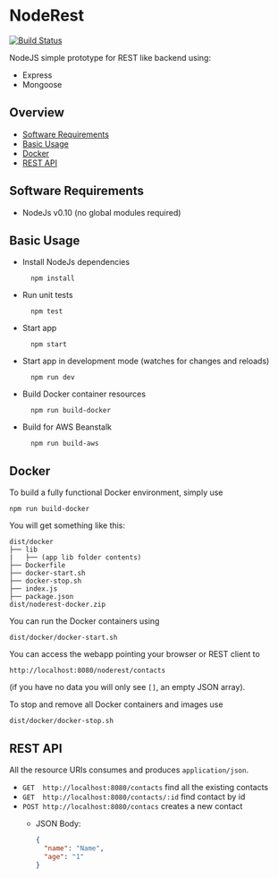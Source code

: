 # NodeRest
[![Build Status](https://travis-ci.org/balder-otium360/noderest.svg?branch=master)](https://travis-ci.org/balder-otium360/noderest)

NodeJS simple prototype for REST like backend using:
+ Express
+ Mongoose

## Overview

* [Software Requirements](#software-requirements)
* [Basic Usage](#basic-usage)
* [Docker](#docker)
* [REST API](#rest-api)

## Software Requirements

* NodeJs v0.10 (no global modules required)


## Basic Usage

* Install NodeJs dependencies

        npm install
* Run unit tests

        npm test
* Start app

        npm start
* Start app in development mode (watches for changes and reloads)

        npm run dev
* Build Docker container resources

        npm run build-docker
* Build for AWS Beanstalk

        npm run build-aws


## Docker

To build a fully functional Docker environment, simply use

    npm run build-docker

You will get something like this:

    dist/docker
    ├── lib
    |   ├── (app lib folder contents)
    ├── Dockerfile
    ├── docker-start.sh
    ├── docker-stop.sh
    ├── index.js
    ├── package.json
    dist/noderest-docker.zip

You can run the Docker containers using

    dist/docker/docker-start.sh

You can access the webapp pointing your browser or REST client to

    http://localhost:8080/noderest/contacts
(if you have no data you will only see `[]`, an empty JSON array).

To stop and remove all Docker containers and images use

    dist/docker/docker-stop.sh

## REST API

All the resource URIs consumes and produces `application/json`.

* `GET  http://localhost:8080/contacts` find all the existing contacts
* `GET  http://localhost:8080/contacts/:id` find contact by id
* `POST http://localhost:8080/contacs` creates a new contact
  -  JSON Body:

      ```json
      {
        "name": "Name",
        "age": "1"
      }
      ```


